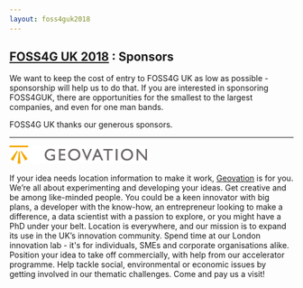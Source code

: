 ```yaml
---
layout: foss4guk2018
---
```

## [FOSS4G UK 2018](/foss4guk2018/) : Sponsors

We want to keep the cost of entry to FOSS4G UK as low as possible - sponsorship will help us to do that. If you are interested in sponsoring FOSS4GUK, there are opportunities for the smallest to the largest companies, and even for one man bands.

FOSS4G UK thanks our generous sponsors.

---

<a name="geovation"></a>
[![alt text](images/GeoVationHubLogo.png "Geovation")](https://geovation.uk)

If your idea needs location information to make it work, [Geovation](https://geovation.uk) is for you. We’re all about experimenting and developing your ideas. Get creative and be among like-minded people. You could be a keen innovator with big plans, a developer with the know-how, an entrepreneur looking to make a difference, a data scientist with a passion to explore, or you might have a PhD under your belt. Location is everywhere, and our mission is to expand its use in the UK’s innovation community. Spend time at our London innovation lab - it's for individuals, SMEs and corporate organisations alike. Position your idea to take off commercially, with help from our accelerator programme. Help tackle social, environmental or economic issues by getting involved in our thematic challenges. Come and pay us a visit!